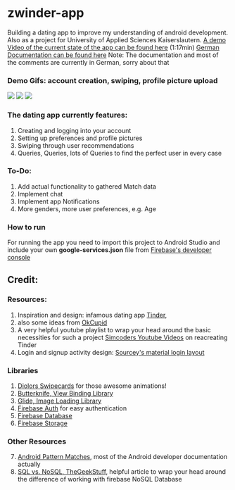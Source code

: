 # zwinder-app
Building a dating app to improve my understanding of android development. Also as a project for University of Applied Sciences Kaiserslautern. [A demo Video of the current state of the app can be found here](https://www.youtube.com/watch?v=eBUVMyqWFP0&feature=youtu.be) (1:17min)
[German Documentation can be found here](https://github.com/khstock/zwinder-app/blob/master/Zwinder%20Dokumentation.pdf)
Note: The documentation and most of the comments are currently in German, sorry about that

### Demo Gifs: account creation, swiping, profile picture upload 
![](https://media.giphy.com/media/lcqrxZKdL8Fs76J4FG/giphy.gif)
![](https://media.giphy.com/media/fCU1KaEbkz5f5eOfDi/giphy.gif)
![](https://media.giphy.com/media/1UPVdhDYK1Bx72AuDG/giphy.gif)

### The dating app currently features:
1. Creating and logging into your account
2. Setting up preferences and profile pictures
3. Swiping through user recommendations
4. Queries, Queries, lots of Queries to find the perfect user in every case

### To-Do:
1. Add actual functionality to gathered Match data
2. Implement chat
3. Implement app Notifications
4. More genders, more user preferences, e.g. Age

### How to run
For running the app you need to import this project to Android Studio and include your own **google-services.json** file from [Firebase's developer console](https://console.firebase.google.com/)

## Credit:
### Resources:
1. Inspiration and design: infamous dating app [Tinder](https://tinder.com/?lang=en),
2. also some ideas from [OkCupid](https://www.okcupid.com)
3. A very helpful youtube playlist to wrap your head around the basic necessities for such a project [Simcoders Youtube Videos](https://www.youtube.com/playlist?list=PLxabZQCAe5fio9dm1Vd0peIY6HLfo5MCf) on reacreating Tinder
4. Login and signup activity design: [Sourcey's material login layout](https://github.com/sourcey/materiallogindemo)
### Libraries
1. [Diolors Swipecards](https://github.com/Diolor/Swipecards/) for those awesome animations!
2. [Butterknife, View Binding Library](https://github.com/JakeWharton/butterknife)
3. [Glide, Image Loading Library](https://bumptech.github.io/glide/)
4. [Firebase Auth](https://firebase.google.com/docs/auth/) for easy authentication
5. [Firebase Database](https://firebase.google.com/docs/database/)
6. [Firebase Storage](https://firebase.google.com/docs/storage/)

### Other Resources
7. [Android Pattern Matches](https://developer.android.com/reference/android/util/Patterns), most of the Android developer documentation actually
8. [SQL vs. NoSQL, TheGeekStuff](https://www.thegeekstuff.com/2014/01/sql-vs-nosql-db/?utm_source=tuicool), helpful article to wrap your head around the difference of working with firebase NoSQL Database
